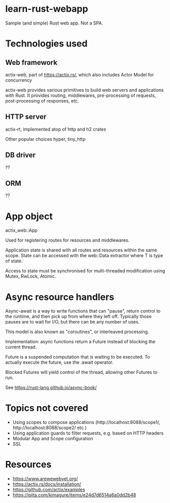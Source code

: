 # learn-rust-webapp

Sample (and simple) Rust web app. Not a SPA.

# Technologies used

## Web framework

  actix-web, part of https://actix.rs/, which also includes Actor Model for concurrency

  actix-web provides various primitives to build web servers and applications with Rust. It provides routing, middlewares, pre-processing of requests, post-processing of responses, etc.

## HTTP server

  actix-rt, implemented atop of http and h2 crates

Other popular choices hyper, tiny_http

## DB driver

??

## ORM

?? 

# App object

actix_web::App

Used for registering routes for resources and middlewares.

Application state is shared with all routes and resources within the same scope. State can be accessed with the web::Data<T> extractor where T is type of state.

Access to state must be synchronised for multi-threaded modification using Mutex, RwLock, Atomic.

# Async resource handlers

Async-await is a way to write functions that can "pause", return control to the runtime, and then pick up from where they left off. Typically those pauses are to wait for I/O, but there can be any number of uses.

This model is also known as "coroutines", or interleaved processing.

Implementation: async functions return a Future instead of blocking the current thread.

Future is a suspended computation that is waiting to be executed. To actually execute the future, use the .await operator.

Blocked Futures will yield control of the thread, allowing other Futures to run.

See https://rust-lang.github.io/async-book/

# Topics not covered

* Using scopes to compose applications (http://localhost:8088/scope1/, http://localhost:8088/scope2/ etc.)
* Using application guards to filter requests, e.g. based on HTTP headers
* Modular App and Scope configuration
* SSL


# Resources

* https://www.arewewebyet.org/
* https://actix.rs/docs/installation/
* https://github.com/actix/examples
* https://qiita.com/kimagure/items/e24d7d6514a6a0dd2b48
